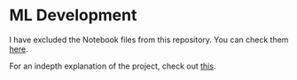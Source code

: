 # ML Development

I have excluded the Notebook files from this repository. You can check them [here](https://github.com/aka-vm/Hello-CNN/blob/master/Stanford%20Dogs/dog_breed_app).

For an indepth explanation of the project, check out [this](https://github.com/aka-vm/Hello-CNN/blob/f62eb0441630f768ef97eda05eae448100e403ce/Stanford%20Dogs).